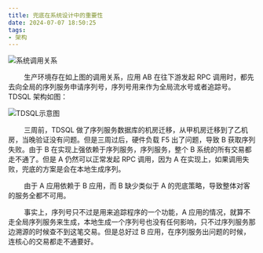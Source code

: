 ```yaml
---
title: 兜底在系统设计中的重要性
date: 2024-07-07 18:50:25
tags:
- 架构
---
```


![系统调用关系](/pic/工程/兜底在系统设计中的重要性/系统调用关系.png)

&ensp;&ensp;&ensp;&ensp; 生产环境存在如上图的调用关系，应用 AB 在往下游发起 RPC 调用时，都先去向全局的序列服务申请序列号，序列号用来作为全局流水号或者追踪号。TDSQL 架构如图：

![TDSQL示意图](/pic/工程/兜底在系统设计中的重要性/TDSQL示意图.png)

&ensp;&ensp;&ensp;&ensp; 三周前，TDSQL 做了序列服务数据库的机房迁移，从甲机房迁移到了乙机房，当晚验证没有问题。但是三周过后，硬件负载 F5 出了问题，导致 B 获取序列失败。由于 B 在实现上强依赖于序列服务，序列服务，整个 B 系统的所有交易都走不通了。但是 A 仍然可以正常发起 RPC 调用，因为 A 在实现上，如果调用失败，兜底的方案是会在本地生成序列。

&ensp;&ensp;&ensp;&ensp; 由于 A 应用依赖于 B 应用，而 B 缺少类似于 A 的兜底策略，导致整体对客的服务全都不可用。

&ensp;&ensp;&ensp;&ensp; 事实上，序列号只不过是用来追踪程序的一个功能，A 应用的情况，就算不走全局序列服务来生成，本地生成一个序列号也没有任何影响，只不过序列服务那边溯源的时候查不到这笔交易。但是总好过 B 应用，在序列服务出问题的时候，连核心的交易都走不通要好。


